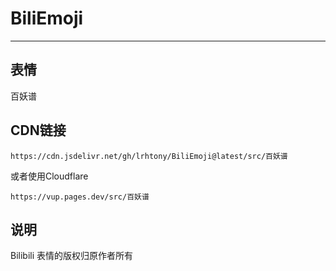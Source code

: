 # BiliEmoji
---
## 表情
百妖谱
## CDN链接
```
https://cdn.jsdelivr.net/gh/lrhtony/BiliEmoji@latest/src/百妖谱
```
或者使用Cloudflare
```
https://vup.pages.dev/src/百妖谱
```
## 说明
Bilibili 表情的版权归原作者所有
